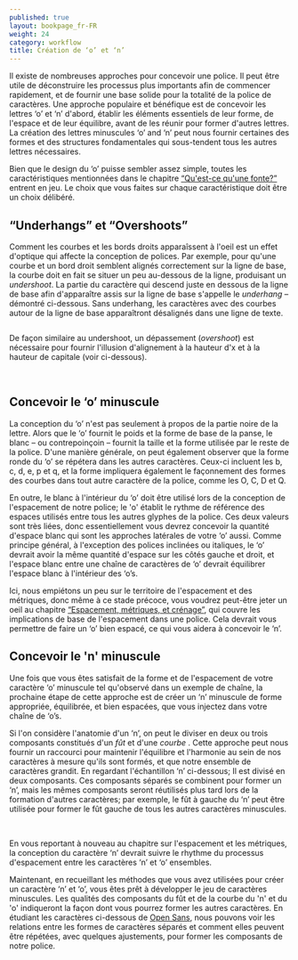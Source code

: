 ```yaml
---
published: true
layout: bookpage_fr-FR
weight: 24
category: workflow
title: Création de ‘o’ et ‘n’
---
```


Il existe de nombreuses approches pour concevoir une police. Il peut être utile de déconstruire les
processus plus importants afin de commencer rapidement, et de fournir une base solide pour la
totalité de la police de caractères.
Une approche populaire et bénéfique est de concevoir les lettres ‘o’ et ‘n’ d'abord, établir les
éléments essentiels de leur forme, de l'espace et de leur équilibre, avant de les réunir pour former
d'autres lettres. La création des lettres minuscules ‘o’ and ‘n’ peut nous fournir certaines des formes
et des structures fondamentales qui sous-tendent tous les autres lettres nécessaires.

Bien que le design du ‘o’ puisse sembler assez simple, toutes les caractéristiques mentionnées dans le
chapitre [“Qu'est-ce qu'une fonte?”] entrent en jeu. Le choix que vous faites sur chaque caractéristique
doit être un choix délibéré.

## “Underhangs” et “Overshoots”

Comment les courbes et les bords droits apparaîssent à l'oeil est un effet d'optique qui affecte la
conception de polices.
Par exemple, pour qu'une courbe et un bord droit semblent alignés correctement sur la ligne de base,
la courbe doit en fait se situer un peu au-dessous de la ligne, produisant un *undershoot*. La partie
du caractère qui descend juste en dessous de la ligne de base afin d'apparaître assis sur la ligne de
base s'appelle le *underhang* &ndash; démontré ci-dessous. Sans underhang, les caractères avec des
courbes autour de la ligne de base apparaîtront désalignés dans une ligne de texte.

<img src="images/underhang1.png" alt>

De façon similaire au undershoot, un dépassement (*overshoot*) est nécessaire pour fournir
l'illusion d'alignement à la hauteur d'x et à la hauteur de capitale (voir ci-dessous).

<img src="images/nox-opensans.png" alt>

<img src="images/nox-merriw_1.png" alt>

## Concevoir le ‘o’ minuscule

La conception du ‘o’ n'est pas seulement à propos de la partie noire de la lettre. Alors que le ‘o’
fournit le poids et la forme de base de la panse, le blanc &ndash; ou contrepoinçoin &ndash; fournit la
taille et la forme utilisée par le reste de la police.
D'une manière générale, on peut également observer que la forme ronde du ‘o’ se répétera dans les
autres caractères. Ceux-ci incluent les b, c, d, e, p et q, et la forme impliquera également le
façonnement des formes des courbes dans tout autre caractère de la police, comme les O, C, D et Q.

En outre, le blanc à l'intérieur du ‘o’ doit être utilisé lors de la conception de l'espacement de notre
police; le 'o' établit le rythme de référence des espaces utilisés entre tous les autres glyphes de la
police. Ces deux valeurs sont très liées, donc essentiellement vous devrez concevoir la quantité d'espace
blanc qui sont les approches latérales de votre ‘o’ aussi. Comme principe général, à l'exception des
polices inclinées ou italiques, le ‘o’ devrait avoir la même quantité d'espace sur les côtés gauche et
droit, et l'espace blanc entre une chaîne de caractères de ‘o’ devrait équilibrer l'espace blanc à
l'intérieur des ‘o’s.

Ici, nous empiétons un peu sur le territoire de l'espacement et des métriques, donc même à ce stade
précoce, vous voudrez peut-être jeter un oeil au chapitre [“Espacement, métriques, et crénage”], qui
couvre les implications de base de l'espacement dans une police.
Cela devrait vous permettre de faire un ‘o’ bien espacé, ce qui vous aidera à concevoir le ‘n’.

## Concevoir le 'n' minuscule

Une fois que vous êtes satisfait de la forme et de l'espacement de votre caractère ‘o’ minuscule tel
qu'observé dans un exemple de chaîne, la prochaine étape de cette approche est de créer un ‘n’
minuscule de forme appropriée, équilibrée, et bien espacées, que vous injectez dans votre chaîne de ‘o’s.

Si l'on considère l'anatomie d'un ‘n’, on peut le diviser en deux ou trois composants constitués d'un
<i>fût</i> et d'une <i>courbe </i>. Cette approche peut nous fournir un raccourci pour maintenir l'équilibre
et l'harmonie au sein de nos caractères à mesure qu'ils sont formés, et que notre ensemble de caractères
grandit. En regardant l'échantillon ‘n’ ci-dessous; Il est divisé en deux composants. Ces composants
séparés se combinent pour former un ‘n’, mais les mêmes composants seront réutilisés plus tard lors de
la formation d'autres caractères; par exemple, le fût à gauche du ‘n’ peut être utilisée pour former le fût
gauche de tous les autres caractères minuscules.

<img src="images/n-compo-2.png" alt>

<img src="images/n-compo-1_1.png" alt>

En vous reportant à nouveau au chapitre sur l'espacement et les métriques, la conception du caractère ‘n’
devrait suivre le rhythme du processus d'espacement entre les caractères ‘n’ et ‘o’ ensembles.

Maintenant, en recueillant les méthodes que vous avez utilisées pour créer un caractère ‘n’ et ‘o’, vous
êtes prêt à développer le jeu de caractères minuscules. Les qualités des composants du fût et de la courbe
du 'n' et du 'o' indiqueront la façon dont vous pourrez former les autres caractères.
En étudiant les caractères ci-dessous de [Open Sans], nous pouvons voir les relations entre les formes de
caractères séparés et comment elles peuvent être répétées, avec quelques ajustements, pour former
les composants de notre police.

<img src="images/h-m-n-curves.png" alt>

<img src="images/b-c-d-e-curves.png" alt>

<img src="images/i-j-t-f-curves.png" alt>

[“Qu'est-ce qu'une fonte?”]: What_Is_a_Font.html
[“Espacement, métriques, et crénage”]: Spacing_Metrics_and_Kerning.html
[Open Sans]: http://opensans.com/
